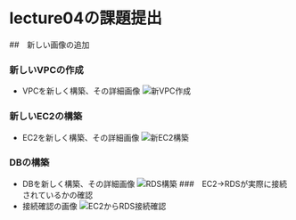 # lecture04の課題提出
##　新しい画像の追加
### 新しいVPCの作成
+ VPCを新しく構築、その詳細画像
![新VPC作成](RaiseTech/lecture04/VPC構築2.png)
### 新しいEC2の構築
+ EC2を新しく構築、その詳細画像
![新EC2構築](RaiseTech/lecture04/新EC2.png)
### DBの構築
+ DBを新しく構築、その詳細画像
![RDS構築](RaiseTech/lecture04/RDS.png)
###　EC2→RDSが実際に接続されているかの確認
+ 接続確認の画像
![EC2からRDS接続確認](RaiseTech/lecture04/接続確認2.png)